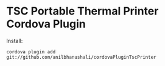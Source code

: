 TSC Portable Thermal Printer Cordova Plugin
====================

Install:

`cordova plugin add git://github.com/anilbhanushali/cordovaPluginTscPrinter`